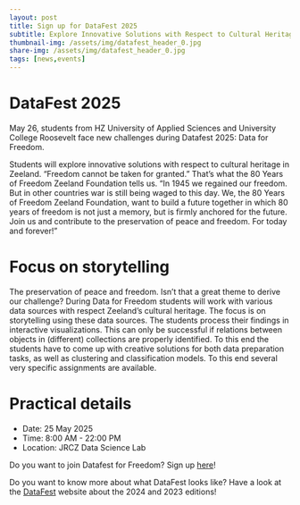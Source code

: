 ```yaml
---
layout: post
title: Sign up for DataFest 2025
subtitle: Explore Innovative Solutions with Respect to Cultural Heritage in Zeeland
thumbnail-img: /assets/img/datafest_header_0.jpg
share-img: /assets/img/datafest_header_0.jpg
tags: [news,events]
---
```


# DataFest 2025 

May 26, students from HZ University of Applied Sciences and University College Roosevelt face new challenges during Datafest 2025: Data for Freedom. 
 
Students will explore innovative solutions with respect to cultural heritage in Zeeland. “Freedom cannot be taken for granted.” That’s what the 80 Years of Freedom Zeeland Foundation tells us. “In 1945 we regained our freedom. But in other countries war is still being waged to this day. We, the 80 Years of Freedom Zeeland Foundation, want to build a future together in which 80 years of freedom is not just a memory, but is firmly anchored for the future. Join us and contribute to the preservation of peace and freedom. For today and forever!” 

# Focus on storytelling

The preservation of peace and freedom. Isn’t that a great theme to derive our challenge? During Data for Freedom students will work with various data sources with respect Zeeland’s cultural heritage. 
The focus is on storytelling using these data sources. The students process their findings in interactive visualizations. This can only be successful if relations between objects in (different) collections are properly identified. To this end the students have to come up with creative solutions for both data preparation tasks, as well as clustering and classification models. To this end several very specific assignments are available.

# Practical details

- Date: 25 May 2025
- Time: 8:00 AM - 22:00 PM
- Location: JRCZ Data Science Lab
 
Do you want to join Datafest for Freedom? Sign up [here](https://c.spotler.com/ct/m6/k1/AKJjR-T0GZ4JNE6drZnxM0z8VobFPEMtRZnBfsDPyQg72F1S2oKDsf5frDiNxfKLugfa7OABXjCFe4jP25120w/8zZp7gNyMvQxk6r)! 
 
Do you want to know more about what DataFest looks like?
Have a look at the [DataFest](https://jrczdatafest.com/) website about the 2024 and 2023 editions!




